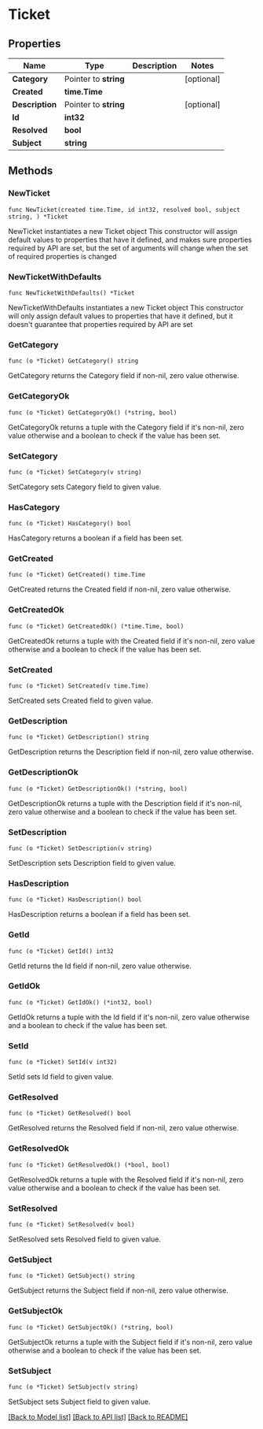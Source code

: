 # Ticket

## Properties

Name | Type | Description | Notes
------------ | ------------- | ------------- | -------------
**Category** | Pointer to **string** |  | [optional] 
**Created** | **time.Time** |  | 
**Description** | Pointer to **string** |  | [optional] 
**Id** | **int32** |  | 
**Resolved** | **bool** |  | 
**Subject** | **string** |  | 

## Methods

### NewTicket

`func NewTicket(created time.Time, id int32, resolved bool, subject string, ) *Ticket`

NewTicket instantiates a new Ticket object
This constructor will assign default values to properties that have it defined,
and makes sure properties required by API are set, but the set of arguments
will change when the set of required properties is changed

### NewTicketWithDefaults

`func NewTicketWithDefaults() *Ticket`

NewTicketWithDefaults instantiates a new Ticket object
This constructor will only assign default values to properties that have it defined,
but it doesn't guarantee that properties required by API are set

### GetCategory

`func (o *Ticket) GetCategory() string`

GetCategory returns the Category field if non-nil, zero value otherwise.

### GetCategoryOk

`func (o *Ticket) GetCategoryOk() (*string, bool)`

GetCategoryOk returns a tuple with the Category field if it's non-nil, zero value otherwise
and a boolean to check if the value has been set.

### SetCategory

`func (o *Ticket) SetCategory(v string)`

SetCategory sets Category field to given value.

### HasCategory

`func (o *Ticket) HasCategory() bool`

HasCategory returns a boolean if a field has been set.

### GetCreated

`func (o *Ticket) GetCreated() time.Time`

GetCreated returns the Created field if non-nil, zero value otherwise.

### GetCreatedOk

`func (o *Ticket) GetCreatedOk() (*time.Time, bool)`

GetCreatedOk returns a tuple with the Created field if it's non-nil, zero value otherwise
and a boolean to check if the value has been set.

### SetCreated

`func (o *Ticket) SetCreated(v time.Time)`

SetCreated sets Created field to given value.


### GetDescription

`func (o *Ticket) GetDescription() string`

GetDescription returns the Description field if non-nil, zero value otherwise.

### GetDescriptionOk

`func (o *Ticket) GetDescriptionOk() (*string, bool)`

GetDescriptionOk returns a tuple with the Description field if it's non-nil, zero value otherwise
and a boolean to check if the value has been set.

### SetDescription

`func (o *Ticket) SetDescription(v string)`

SetDescription sets Description field to given value.

### HasDescription

`func (o *Ticket) HasDescription() bool`

HasDescription returns a boolean if a field has been set.

### GetId

`func (o *Ticket) GetId() int32`

GetId returns the Id field if non-nil, zero value otherwise.

### GetIdOk

`func (o *Ticket) GetIdOk() (*int32, bool)`

GetIdOk returns a tuple with the Id field if it's non-nil, zero value otherwise
and a boolean to check if the value has been set.

### SetId

`func (o *Ticket) SetId(v int32)`

SetId sets Id field to given value.


### GetResolved

`func (o *Ticket) GetResolved() bool`

GetResolved returns the Resolved field if non-nil, zero value otherwise.

### GetResolvedOk

`func (o *Ticket) GetResolvedOk() (*bool, bool)`

GetResolvedOk returns a tuple with the Resolved field if it's non-nil, zero value otherwise
and a boolean to check if the value has been set.

### SetResolved

`func (o *Ticket) SetResolved(v bool)`

SetResolved sets Resolved field to given value.


### GetSubject

`func (o *Ticket) GetSubject() string`

GetSubject returns the Subject field if non-nil, zero value otherwise.

### GetSubjectOk

`func (o *Ticket) GetSubjectOk() (*string, bool)`

GetSubjectOk returns a tuple with the Subject field if it's non-nil, zero value otherwise
and a boolean to check if the value has been set.

### SetSubject

`func (o *Ticket) SetSubject(v string)`

SetSubject sets Subject field to given value.



[[Back to Model list]](../README.md#documentation-for-models) [[Back to API list]](../README.md#documentation-for-api-endpoints) [[Back to README]](../README.md)


